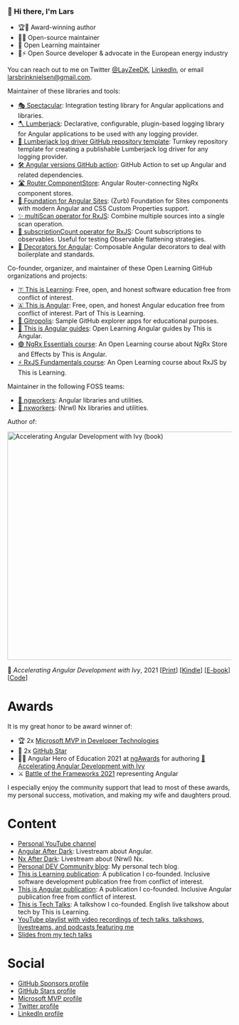 ### 👋 Hi there, I'm Lars

- 🏆📗 Award-winning author
- 👨‍💻 Open-source maintainer
- 🏫 Open Learning maintainer
- 🌱⚡ Open Source developer & advocate in the European energy industry 

You can reach out to me on Twitter [@LayZeeDK](https://twitter.com/LayZeeDK), [LinkedIn](https://www.linkedin.com/in/larsgbn/), or email [larsbrinknielsen@gmail.com](mailto:larsbrinknielsen@gmail.com).

Maintainer of these libraries and tools:
- [🎭 Spectacular](https://github.com/ngworker/ngworker/tree/main/packages/spectacular): Integration testing library for Angular applications and libraries.
- [🪓 Lumberjack](https://github.com/ngworker/lumberjack): Declarative, configurable, plugin-based logging library for Angular applications to be used with any logging provider.
- [🌱 Lumberjack log driver GitHub repository template](https://github.com/ngworker/lumberjack-custom-driver): Turnkey repository template for creating a publishable Lumberjack log driver for any logging provider.
- [🛠️ Angular versions GitHub action](https://github.com/ngworker/angular-versions-action): GitHub Action to set up Angular and related dependencies.
- [🛣️ Router ComponentStore](https://github.com/ngworker/router-component-store): Angular Router-connecting NgRx component stores.
- [🧊 Foundation for Angular Sites](https://github.com/LayZeeDK/ngx-foundation-sites): (Zurb) Foundation for Sites components with modern Angular and CSS Custom Properties support.
- [✨ multiScan operator for RxJS](https://github.com/LayZeeDK/rxjs-multi-scan): Combine multiple sources into a single scan operation.
- [🧮 subscriptionCount operator for RxJS](https://github.com/LayZeeDK/rxjs-subscription-count): Count subscriptions to observables. Useful for testing Observable flattening strategies.
- [📧 Decorators for Angular](https://github.com/LayZeeDK/ngx-decorators): Composable Angular decorators to deal with boilerplate and standards.

Co-founder, organizer, and maintainer of these Open Learning GitHub organizations and projects:
- [🇹 This is Learning](https://github.com/this-is-learning): Free, open, and honest software education free from conflict of interest.
- [🇦 This is Angular](https://github.com/this-is-angular): Free, open, and honest Angular education free from conflict of interest. Part of This is Learning.
- [🌆 Gitropolis](https://github.com/gitropolis): Sample GitHub explorer apps for educational purposes.
- [📖 This is Angular guides](https://github.com/this-is-angular/angular-guides): Open Learning Angular guides by This is Angular.
- [🟣 NgRx Essentials course](https://github.com/this-is-angular/ngrx-essentials-course): An Open Learning course about NgRx Store and Effects by This is Angular.
- [⚡ RxJS Fundamentals course](https://github.com/this-is-learning/rxjs-fundamentals-course): An Open Learning course about RxJS by This is Learning.

Maintainer in the following FOSS teams:
- [👷 ngworkers](https://github.com/ngworker): Angular libraries and utilities.
- [🐳 nxworkers](https://github.com/nx-worker): (Nrwl) Nx libraries and utilities.


Author of:

<a href="https://www.amazon.com/Accelerating-Angular-Development-Ivy-practical-dp-180020521X/dp/180020521X/"><img src="https://user-images.githubusercontent.com/6364586/170886827-ae4e72c6-e6f9-4339-9bda-6053d3f6f4ee.png" alt="Accelerating Angular Development with Ivy (book)" height="512px"></a>

📗 *Accelerating Angular Development with Ivy*, 2021 \[[Print](https://www.amazon.com/Accelerating-Angular-Development-Ivy-practical-dp-180020521X/dp/180020521X/)\] \[[Kindle](https://www.amazon.com/Accelerating-Angular-Development-Ivy-practical-ebook-dp-B09CHH9CSF/dp/B09CHH9CSF/)\] \[[E-book](https://www.packt.com/product/web-development/b16295-accelerating-angular-development-with-ivy/)\] \[[Code](https://github.com/PacktPublishing/Accelerating-Angular-Development-with-Ivy)\]

# Awards
It is my great honor to be award winner of:
- 🏆 2x [Microsoft MVP in Developer Technologies](https://mvp.microsoft.com/en-us/PublicProfile/5003831?fullName=Lars%20Gyrup%20Brink%20Nielsen)
- 🌟 2x [GitHub Star](https://stars.github.com/profiles/layzeedk/)
- 🦸‍♂️ Angular Hero of Education 2021 at [ngAwards](https://ngpoland.pl/) for authoring [📗 Accelerating Angular Development with Ivy](https://www.packtpub.com/product/accelerating-angular-development-with-ivy/9781800205215)
- ⚔️ [Battle of the Frameworks 2021](https://www.crowdcast.io/e/botf2021) representing Angular

I especially enjoy the community support that lead to most of these awards, my personal success, motivation, and making my wife and daughters proud.

# Content
- [Personal YouTube channel](https://www.youtube.com/c/LarsGyrupBrinkNielsen)
- [Angular After Dark](https://www.youtube.com/playlist?list=PLyY4r1b00A5BAT3Qhnk5OXkblula6Cl2r): Livestream about Angular.
- [Nx After Dark](https://www.youtube.com/playlist?list=PLyY4r1b00A5BAT3Qhnk5OXkblula6Cl2r): Livestream about (Nrwl) Nx.
- [Personal DEV Community blog](https://dev.to/layzee): My personal tech blog.
- [This is Learning publication](https://dev.to/this-is-learning): A publication I co-founded. Inclusive software development publication free from conflict of interest.
- [This is Angular publication](https://dev.to/this-is-angular): A publication I co-founded. Inclusive Angular publication free from conflict of interest.
- [This is Tech Talks](https://www.youtube.com/c/ThisisTechTalks): A talkshow I co-founded. English live talkshow about tech by This is Learning.
- [YouTube playlist with video recordings of tech talks, talkshows, livestreams, and podcasts featuring me](https://youtube.com/playlist?list=PLyY4r1b00A5CBfouiDwBR098SiRhcMRIG)
- [Slides from my tech talks](https://speakerdeck.com/layzee)

# Social
- [GitHub Sponsors profile](https://github.com/sponsors/LayZeeDK)
- [GitHub Stars profile](https://stars.github.com/profiles/layzeedk/)
- [Microsoft MVP profile](https://mvp.microsoft.com/en-us/mvp/Lars%20Gyrup%20Brink%20Nielsen-5003831)
- [Twitter profile](https://twitter.com/LayZeeDK)
- [LinkedIn profile](https://www.linkedin.com/in/larsgbn/)
